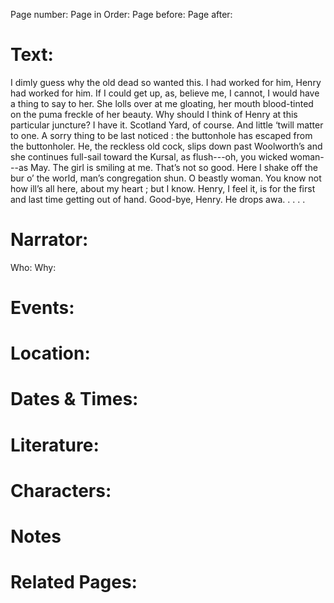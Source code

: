 Page number:
Page in Order:
Page before:
Page after:

# Text:
I dimly guess why the old dead so wanted this. I had worked for him, Henry had worked for him. If I could get up, as, believe me, I cannot, I would have a thing to say to her. She lolls over at me gloating, her mouth blood-tinted on the puma freckle of her beauty. Why should I think of Henry at this particular juncture? I have it. Scotland Yard, of course. And little ‘twill matter to one. A sorry thing to be last noticed : the buttonhole has escaped from the buttonholer. He, the reckless old cock, slips down past Woolworth’s and she continues full-sail toward the Kursal, as flush---oh, you wicked woman---as May. The girl is smiling at me. That’s not so good. Here I shake off the bur o’ the world, man’s congregation shun. O beastly woman. You know not how ill’s all here, about my heart ; but I know. Henry, I feel it, is for the first and last time getting out of hand. Good-bye, Henry. He drops awa. . . . .



# Narrator:
Who:
Why:

# Events:

# Location:

# Dates & Times:

# Literature:

# Characters:

# Notes

# Related Pages:
